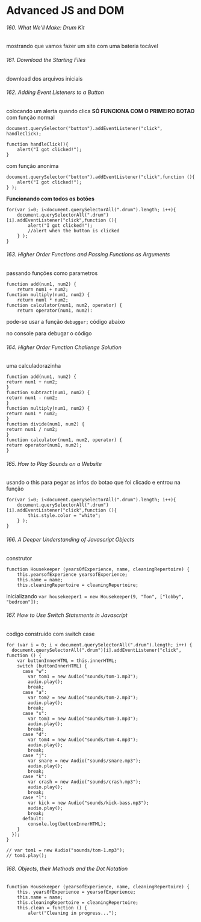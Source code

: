 # Advanced JS and DOM
###### 160. What We'll Make: Drum Kit
mostrando que vamos fazer um site com uma bateria tocável

###### 161. Download the Starting Files
download dos arquivos iniciais

###### 162. Adding Event Listeners to a Button
colocando um alerta quando clica
**SÓ FUNCIONA COM O PRIMEIRO BOTAO**
com função normal
```
document.querySelector("button").addEventListener("click", handleClick);

function handleClick(){
    alert("I got clicked!");
}
```
com função anonima
```
document.querySelector("button").addEventListener("click",function (){
    alert("I got clicked!");
} );
```

**Funcionando com todos os botões**
```
for(var i=0; i<document.querySelectorAll(".drum").length; i++){
    document.querySelectorAll(".drum")[i].addEventListener("click",function (){
        alert("I got clicked!");
        //alert when the button is clicked
    } );
}
```

###### 163. Higher Order Functions and Passing Functions as Arguments
passando funções como parametros
```
function add(num1, num2) {
    return num1 + num2;
function multiply(num1, num2) {
    return numl * num2;
function calculator(num1, num2, operator) {
    return operator(num1, num2):
```
pode-se usar a função 
`debugger;`
código abaixo

no console para debugar o código

###### 164. Higher Order Function Challenge Solution
uma calculadorazinha
```
function add(num1, num2) {
return num1 + num2;
}
function subtract(num1, num2) {
return num1 - num2;
}
function multiply(num1, num2) {
return num1 * num2;
}
function divide(num1, num2) {
return num1 / num2;
}
function calculator(num1, num2, operator) {
return operator(num1, num2);
}
```


###### 165. How to Play Sounds on a Website
usando o this para pegar as infos do botao que foi clicado e entrou na função
```
for(var i=0; i<document.querySelectorAll(".drum").length; i++){
    document.querySelectorAll(".drum")[i].addEventListener("click",function (){
        this.style.color = "white";
    } );
}

```

###### 166. A Deeper Understanding of Javascript Objects
construtor
```
function Housekeeper (years0fExperience, name, cleaningRepertoire) {
    this.yearsofExperience yearsofExperience;
    this.name = name;
    this.cleaningRepertoire = cleaningRepertoire;
```
inicializando
`var housekeeper1 = new Housekeeper(9, "Ton", ["lobby", "bedroon"]); 
`

###### 167. How to Use Switch Statements in Javascript
codigo construido com switch case
```
for (var i = 0; i < document.querySelectorAll(".drum").length; i++) {
  document.querySelectorAll(".drum")[i].addEventListener("click", function () {
    var buttonInnerHTML = this.innerHTML;
    switch (buttonInnerHTML) {
      case "w":
        var tom1 = new Audio("sounds/tom-1.mp3");
        audio.play();
        break;
      case "a":
        var tom2 = new Audio("sounds/tom-2.mp3");
        audio.play();
        break;
      case "s":
        var tom3 = new Audio("sounds/tom-3.mp3");
        audio.play();
        break;
      case "d":
        var tom4 = new Audio("sounds/tom-4.mp3");
        audio.play();
        break;
      case "j":
        var snare = new Audio("sounds/snare.mp3");
        audio.play();
        break;
      case "k":
        var crash = new Audio("sounds/crash.mp3");
        audio.play();
        break;
      case "l":
        var kick = new Audio("sounds/kick-bass.mp3");
        audio.play();
        break;
      default:
        console.log(buttonInnerHTML);
    }
  });
}

// var tom1 = new Audio("sounds/tom-1.mp3");
// tom1.play();
```

###### 168. Objects, their Methods and the Dot Notation
```
function Housekeeper (yearsofExperience, name, cleaningRepertoire) {
    this. years0fExperience = yearsofExperience;
    this.name = name;
    this.cleaningRepertoire = cleaningRepertoire;
    this.clean = function () {
        alert("Cleaning in progress...");
```
